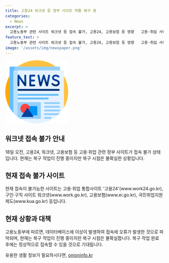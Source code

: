 ```yaml
---
title: 고용24 워크넷 등 정부 사이트 먹통 복구 중
categories:
  - News
excerpt: >
  고용노동부 관련 사이트 워크넷 등 접속 불가, 고용24, 고용보험 등 영향   고용·취업 사이트인 고용24과 워크넷, 고용보험 등이 접속 불가 상태다. 고용노동부는 데이터베이스 오류로 파악되며, 현재 복구 작업 중이지만 복구 시점은 불확실하다고 밝혔다. 영향을 받는 사이트에는 고용24, 워크넷, 고용보험, 국민취업지원제도 등이 포함된다.
feature_text: >
  고용노동부 관련 사이트 워크넷 등 접속 불가, 고용24, 고용보험 등 영향   고용·취업 사이트인 고용24과 워크넷, 고용보험 등이 접속 불가 상태다. 고용노동부는 데이터베이스 오류로 파악되며, 현재 복구 작업 중이지만 복구 시점은 불확실하다고 밝혔다. 영향을 받는 사이트에는 고용24, 워크넷, 고용보험, 국민취업지원제도 등이 포함된다.
image: '/assets/img/newspaper.png'
---
```


<p><img src="/assets/img/newspaper.png" alt="kimp 속보" /></p>

<h2 data-ke-size="size26">워크넷 접속 불가 안내</h2>

<p data-ke-size="size16">18일 오전, 고용24, 워크넷, 고용보험 등 고용·취업 관련 정부 사이트가 접속 불가 상태입니다. 현재는 복구 작업이 진행 중이지만 복구 시점은 불확실한 상황입니다.</p>

<h2 data-ke-size="size26">현재 접속 불가 사이트</h2>

<p data-ke-size="size16">현재 접속이 불가능한 사이트는 고용·취업 통합사이트 '고용24'(www.work24.go.kr), 구인·구직 사이트 워크넷(www.work.go.kr), 고용보험(www.ei.go.kr), 국민취업지원제도(www.kua.go.kr) 등입니다.</p>

<h2 data-ke-size="size26">현재 상황과 대책</h2>

<p data-ke-size="size16">고용노동부에 따르면, 데이터베이스에 이상이 발생하여 접속에 오류가 발생한 것으로 파악되며, 현재는 복구 작업이 진행 중이지만 복구 시점은 불확실합니다. 복구 작업 완료 후에는 정상적으로 접속할 수 있을 것으로 기대됩니다.</p>
유용한 생활 정보가 필요하시다면, <a href="https://onioninfo.kr" rel="dofollow">onioninfo.kr</a>


